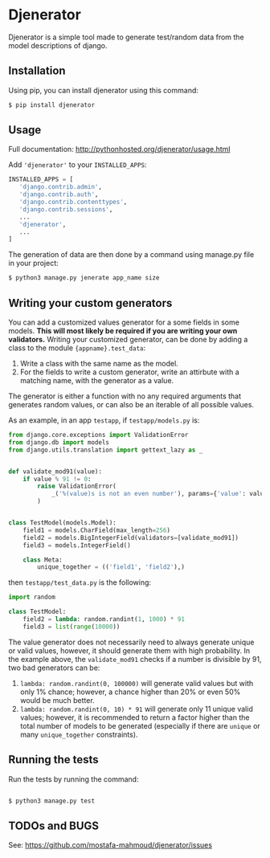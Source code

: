 # Djenerator

Djenerator is a simple tool made to generate test/random data from the model descriptions of django.

## Installation
Using pip, you can install djenerator using this command:

```bash
$ pip install djenerator
```

## Usage

Full documentation: http://pythonhosted.org/djenerator/usage.html

Add `'djenerator'` to your `INSTALLED_APPS`:


```python
INSTALLED_APPS = [
   'django.contrib.admin',
   'django.contrib.auth',
   'django.contrib.contenttypes',
   'django.contrib.sessions',
   ...
   'djenerator',
   ...
]
```

The generation of data are then done by a command using manage.py file in your project:

```bash
$ python3 manage.py jenerate app_name size
```

## Writing your custom generators

You can add a customized values generator for a some fields in some models.
**This will most likely be required if you are writing your own validators.**
Writing your customized generator, can be done by adding a class to the module `{appname}.test_data`:
1. Write a class with the same name as the model.
2. For the fields to write a custom generator, write an attirbute with a matching name, with the generator as a value.

The generator is either a function with no any required arguments that generates random values, or can also be an iterable of all possible values.

As an example, in an app `testapp`, if `testapp/models.py` is:

```python
from django.core.exceptions import ValidationError
from django.db import models
from django.utils.translation import gettext_lazy as _


def validate_mod91(value):
    if value % 91 != 0:
        raise ValidationError(
            _('%(value)s is not an even number'), params={'value': value},
        )


class TestModel(models.Model):
    field1 = models.CharField(max_length=256)
    field2 = models.BigIntegerField(validators=[validate_mod91])
    field3 = models.IntegerField()

    class Meta:
        unique_together = (('field1', 'field2'),)
```

then `testapp/test_data.py` is the following:

```python
import random

class TestModel:
    field2 = lambda: random.randint(1, 1000) * 91
    field3 = list(range(10000))
```

The value generator does not necessarily need to always generate unique or valid values, however, it should generate them with high probability.
In the example above, the `validate_mod91` checks if a number is divisible by 91, two bad generators can be:
1. `lambda: random.randint(0, 100000)` will generate valid values but with only 1% chance; however, a chance higher than 20% or even 50% would be much better.
1. `lambda: random.randint(0, 10) * 91` will generate only 11 unique valid values; however, it is recommended to return a factor higher than the total number of models to be generated (especially if there are `unique` or many `unique_together` constraints).


## Running the tests

Run the tests by running the command:

```bash

$ python3 manage.py test

```

## TODOs and BUGS

See: https://github.com/mostafa-mahmoud/djenerator/issues
